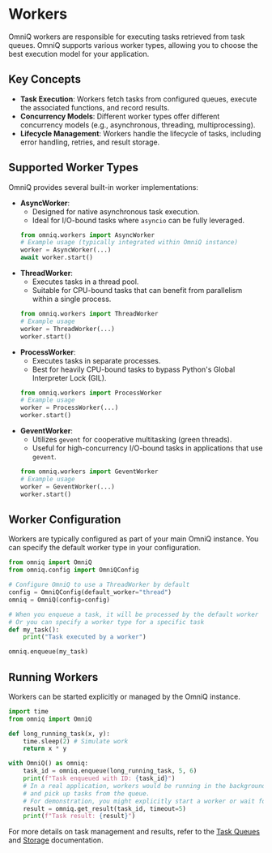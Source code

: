 # Workers

OmniQ workers are responsible for executing tasks retrieved from task queues. OmniQ supports various worker types, allowing you to choose the best execution model for your application.

## Key Concepts

*   **Task Execution**: Workers fetch tasks from configured queues, execute the associated functions, and record results.
*   **Concurrency Models**: Different worker types offer different concurrency models (e.g., asynchronous, threading, multiprocessing).
*   **Lifecycle Management**: Workers handle the lifecycle of tasks, including error handling, retries, and result storage.

## Supported Worker Types

OmniQ provides several built-in worker implementations:

*   **AsyncWorker**:
    *   Designed for native asynchronous task execution.
    *   Ideal for I/O-bound tasks where `asyncio` can be fully leveraged.
    ```python
    from omniq.workers import AsyncWorker
    # Example usage (typically integrated within OmniQ instance)
    worker = AsyncWorker(...)
    await worker.start()
    ```
*   **ThreadWorker**:
    *   Executes tasks in a thread pool.
    *   Suitable for CPU-bound tasks that can benefit from parallelism within a single process.
    ```python
    from omniq.workers import ThreadWorker
    # Example usage
    worker = ThreadWorker(...)
    worker.start()
    ```
*   **ProcessWorker**:
    *   Executes tasks in separate processes.
    *   Best for heavily CPU-bound tasks to bypass Python's Global Interpreter Lock (GIL).
    ```python
    from omniq.workers import ProcessWorker
    # Example usage
    worker = ProcessWorker(...)
    worker.start()
    ```
*   **GeventWorker**:
    *   Utilizes `gevent` for cooperative multitasking (green threads).
    *   Useful for high-concurrency I/O-bound tasks in applications that use `gevent`.
    ```python
    from omniq.workers import GeventWorker
    # Example usage
    worker = GeventWorker(...)
    worker.start()
    ```

## Worker Configuration

Workers are typically configured as part of your main OmniQ instance. You can specify the default worker type in your configuration.

```python
from omniq import OmniQ
from omniq.config import OmniQConfig

# Configure OmniQ to use a ThreadWorker by default
config = OmniQConfig(default_worker="thread")
omniq = OmniQ(config=config)

# When you enqueue a task, it will be processed by the default worker
# Or you can specify a worker type for a specific task
def my_task():
    print("Task executed by a worker")

omniq.enqueue(my_task)
```

## Running Workers

Workers can be started explicitly or managed by the OmniQ instance.

```python
import time
from omniq import OmniQ

def long_running_task(x, y):
    time.sleep(2) # Simulate work
    return x * y

with OmniQ() as omniq:
    task_id = omniq.enqueue(long_running_task, 5, 6)
    print(f"Task enqueued with ID: {task_id}")
    # In a real application, workers would be running in the background
    # and pick up tasks from the queue.
    # For demonstration, you might explicitly start a worker or wait for results.
    result = omniq.get_result(task_id, timeout=5)
    print(f"Task result: {result}")
```

For more details on task management and results, refer to the [Task Queues](task_queues.md) and [Storage](storage.md) documentation.